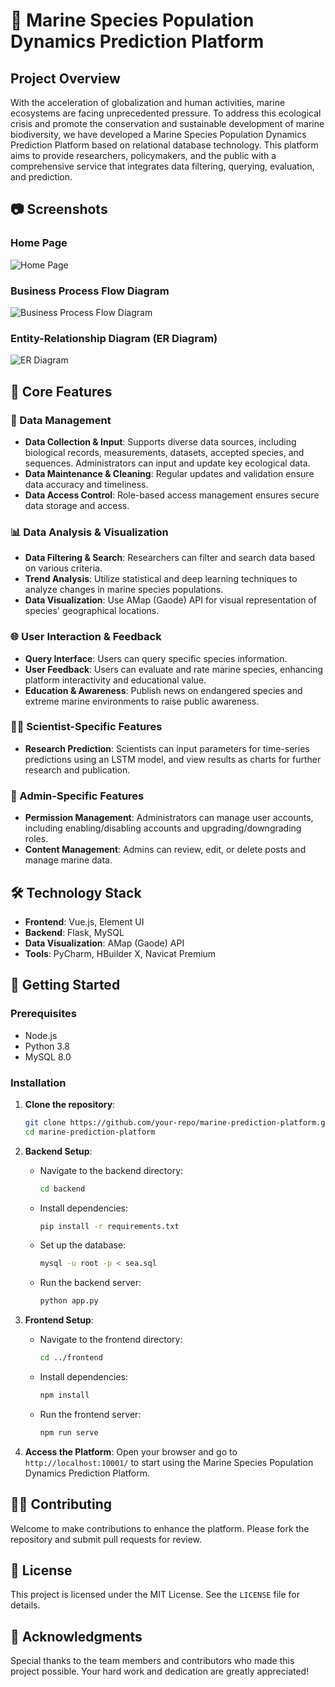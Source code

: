 # 🌊 Marine Species Population Dynamics Prediction Platform

## Project Overview
With the acceleration of globalization and human activities, marine ecosystems are facing unprecedented pressure. To address this ecological crisis and promote the conservation and sustainable development of marine biodiversity, we have developed a Marine Species Population Dynamics Prediction Platform based on relational database technology. This platform aims to provide researchers, policymakers, and the public with a comprehensive service that integrates data filtering, querying, evaluation, and prediction.

## 📷 Screenshots
### Home Page
![Home Page](https://github.com/WinstonLiyt/OceanBioDynamicsHub/assets/104308117/b78d8342-04f9-469b-ab32-4112347b8ed5)

###  Business Process Flow Diagram
![Business Process Flow Diagram](https://github.com/WinstonLiyt/OceanBioDynamicsHub/assets/104308117/17aca435-e2c0-4794-ad23-464394243531)

### Entity-Relationship Diagram (ER Diagram)
![ER Diagram](https://github.com/WinstonLiyt/OceanBioDynamicsHub/assets/104308117/bbd6d2ee-c341-43c4-8022-67bc747d3ffb)

## 🌟 Core Features
### 🐠 Data Management
- **Data Collection & Input**: Supports diverse data sources, including biological records, measurements, datasets, accepted species, and sequences. Administrators can input and update key ecological data.
- **Data Maintenance & Cleaning**: Regular updates and validation ensure data accuracy and timeliness.
- **Data Access Control**: Role-based access management ensures secure data storage and access.

### 📊 Data Analysis & Visualization
- **Data Filtering & Search**: Researchers can filter and search data based on various criteria.
- **Trend Analysis**: Utilize statistical and deep learning techniques to analyze changes in marine species populations.
- **Data Visualization**: Use AMap (Gaode) API for visual representation of species' geographical locations.

### 🌐 User Interaction & Feedback
- **Query Interface**: Users can query specific species information.
- **User Feedback**: Users can evaluate and rate marine species, enhancing platform interactivity and educational value.
- **Education & Awareness**: Publish news on endangered species and extreme marine environments to raise public awareness.

### 👨‍🔬 Scientist-Specific Features
- **Research Prediction**: Scientists can input parameters for time-series predictions using an LSTM model, and view results as charts for further research and publication.

### 🔧 Admin-Specific Features
- **Permission Management**: Administrators can manage user accounts, including enabling/disabling accounts and upgrading/downgrading roles.
- **Content Management**: Admins can review, edit, or delete posts and manage marine data.

## 🛠️ Technology Stack
- **Frontend**: Vue.js, Element UI
- **Backend**: Flask, MySQL
- **Data Visualization**: AMap (Gaode) API
- **Tools**: PyCharm, HBuilder X, Navicat Premium

## 🚀 Getting Started
### Prerequisites
- Node.js
- Python 3.8
- MySQL 8.0

### Installation
1. **Clone the repository**:
    ```bash
    git clone https://github.com/your-repo/marine-prediction-platform.git
    cd marine-prediction-platform
    ```

2. **Backend Setup**:
    - Navigate to the backend directory:
        ```bash
        cd backend
        ```
    - Install dependencies:
        ```bash
        pip install -r requirements.txt
        ```
    - Set up the database:
        ```bash
        mysql -u root -p < sea.sql
        ```
    - Run the backend server:
        ```bash
        python app.py
        ```

3. **Frontend Setup**:
    - Navigate to the frontend directory:
        ```bash
        cd ../frontend
        ```
    - Install dependencies:
        ```bash
        npm install
        ```
    - Run the frontend server:
        ```bash
        npm run serve
        ```

4. **Access the Platform**:
    Open your browser and go to `http://localhost:10001/` to start using the Marine Species Population Dynamics Prediction Platform.

## 🧑‍💻 Contributing
Welcome to make contributions to enhance the platform. Please fork the repository and submit pull requests for review.

## 📝 License
This project is licensed under the MIT License. See the `LICENSE` file for details.

## 🙏 Acknowledgments
Special thanks to the team members and contributors who made this project possible. Your hard work and dedication are greatly appreciated!
